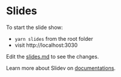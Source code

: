 # Slides

To start the slide show:

-   `yarn slides` from the root folder
-   visit http://localhost:3030

Edit the [slides.md](./slides.md) to see the changes.

Learn more about Slidev on [documentations](https://sli.dev/).
